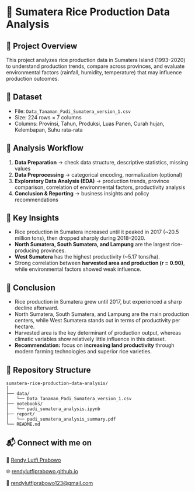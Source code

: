 # 🌾 Sumatera Rice Production Data Analysis

## 📌 Project Overview

This project analyzes rice production data in Sumatera Island (1993–2020) to understand production trends, compare across provinces, and evaluate environmental factors (rainfall, humidity, temperature) that may influence production outcomes.

## 🔹 Dataset

* File: `Data_Tanaman_Padi_Sumatera_version_1.csv`
* Size: 224 rows × 7 columns
* Columns: Provinsi, Tahun, Produksi, Luas Panen, Curah hujan, Kelembapan, Suhu rata-rata

## 🔹 Analysis Workflow

1. **Data Preparation** → check data structure, descriptive statistics, missing values
2. **Data Preprocessing** → categorical encoding, normalization (optional)
3. **Exploratory Data Analysis (EDA)** → production trends, province comparison, correlation of environmental factors, productivity analysis
4. **Conclusion & Reporting** → business insights and policy recommendations

## 🔹 Key Insights

* Rice production in Sumatera increased until it peaked in 2017 (\~20.5 million tons), then dropped sharply during 2018–2020.
* **North Sumatera, South Sumatera, and Lampung** are the largest rice-producing provinces.
* **West Sumatera** has the highest productivity (\~5.17 tons/ha).
* Strong correlation between **harvested area and production (r = 0.90)**, while environmental factors showed weak influence.

## 🔹 Conclusion

* Rice production in Sumatera grew until 2017, but experienced a sharp decline afterward.
* North Sumatera, South Sumatera, and Lampung are the main production centers, while West Sumatera stands out in terms of productivity per hectare.
* Harvested area is the key determinant of production output, whereas climatic variables show relatively little influence in this dataset.
* **Recommendation:** focus on **increasing land productivity** through modern farming technologies and superior rice varieties.

## 📂 Repository Structure

```
sumatera-rice-production-data-analysis/
│
├── data/
│   └── Data_Tanaman_Padi_Sumatera_version_1.csv
├── notebooks/
│   └── padi_sumatera_analysis.ipynb
├── report/
│   └── padi_sumatera_analysis_summary.pdf
└── README.md
```

## 📬 Connect with me on

💼 [Rendy Lutfi Prabowo](https://www.linkedin.com/in/rendylutfiprabowo/)

🌐 [rendylutfiprabowo.github.io](https://rendylutfiprabowo.github.io)

📧 [rendylutfiprabowo123@gmail.com](mailto:rendylutfiprabowo123@gmail.com)
 
